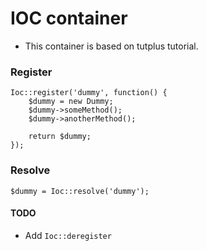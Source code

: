 # IOC container

* This container is based on tutplus tutorial.

### Register

```
Ioc::register('dummy', function() {
    $dummy = new Dummy;
    $dummy->someMethod();
    $dummy->anotherMethod();

    return $dummy;
});
```

### Resolve

```
$dummy = Ioc::resolve('dummy');
```


#### TODO

* Add ```Ioc::deregister```
